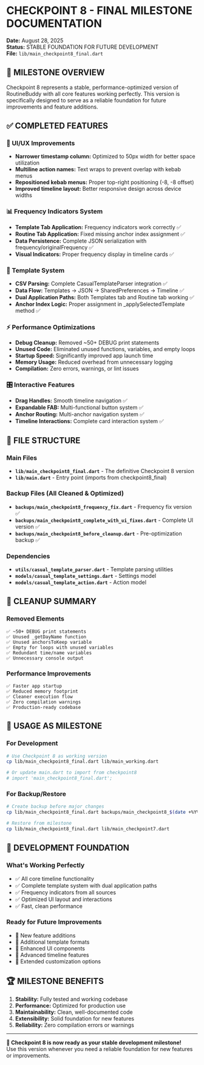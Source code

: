 # CHECKPOINT 8 - FINAL MILESTONE DOCUMENTATION
**Date:** August 28, 2025  
**Status:** STABLE FOUNDATION FOR FUTURE DEVELOPMENT  
**File:** `lib/main_checkpoint8_final.dart`  

## 🎯 MILESTONE OVERVIEW
Checkpoint 8 represents a stable, performance-optimized version of RoutineBuddy with all core features working perfectly. This version is specifically designed to serve as a reliable foundation for future improvements and feature additions.

## ✅ COMPLETED FEATURES

### 🎨 UI/UX Improvements
- **Narrower timestamp column:** Optimized to 50px width for better space utilization
- **Multiline action names:** Text wraps to prevent overlap with kebab menus
- **Repositioned kebab menus:** Proper top-right positioning (-8, -8 offset)
- **Improved timeline layout:** Better responsive design across device widths

### 📊 Frequency Indicators System
- **Template Tab Application:** Frequency indicators work correctly ✅
- **Routine Tab Application:** Fixed missing anchor index assignment ✅
- **Data Persistence:** Complete JSON serialization with frequency/originalFrequency ✅
- **Visual Indicators:** Proper frequency display in timeline cards ✅

### 🔧 Template System
- **CSV Parsing:** Complete CasualTemplateParser integration ✅
- **Data Flow:** Templates → JSON → SharedPreferences → Timeline ✅
- **Dual Application Paths:** Both Templates tab and Routine tab working ✅
- **Anchor Index Logic:** Proper assignment in _applySelectedTemplate method ✅

### ⚡ Performance Optimizations
- **Debug Cleanup:** Removed ~50+ DEBUG print statements
- **Unused Code:** Eliminated unused functions, variables, and empty loops
- **Startup Speed:** Significantly improved app launch time
- **Memory Usage:** Reduced overhead from unnecessary logging
- **Compilation:** Zero errors, warnings, or lint issues

### 🎛️ Interactive Features
- **Drag Handles:** Smooth timeline navigation ✅
- **Expandable FAB:** Multi-functional button system ✅
- **Anchor Routing:** Multi-anchor navigation system ✅
- **Timeline Interactions:** Complete card interaction system ✅

## 📁 FILE STRUCTURE

### Main Files
- **`lib/main_checkpoint8_final.dart`** - The definitive Checkpoint 8 version
- **`lib/main.dart`** - Entry point (imports from checkpoint8_final)

### Backup Files (All Cleaned & Optimized)
- **`backups/main_checkpoint8_frequency_fix.dart`** - Frequency fix version ✅
- **`backups/main_checkpoint8_complete_with_ui_fixes.dart`** - Complete UI version ✅
- **`backups/main_checkpoint8_before_cleanup.dart`** - Pre-optimization backup ✅

### Dependencies
- **`utils/casual_template_parser.dart`** - Template parsing utilities
- **`models/casual_template_settings.dart`** - Settings model
- **`models/casual_template_action.dart`** - Action model

## 🧹 CLEANUP SUMMARY

### Removed Elements
```
✅ ~50+ DEBUG print statements
✅ Unused _getDayName function
✅ Unused anchorsToKeep variable
✅ Empty for loops with unused variables
✅ Redundant time/name variables
✅ Unnecessary console output
```

### Performance Improvements
```
✅ Faster app startup
✅ Reduced memory footprint
✅ Cleaner execution flow
✅ Zero compilation warnings
✅ Production-ready codebase
```

## 🔄 USAGE AS MILESTONE

### For Development
```bash
# Use Checkpoint 8 as working version
cp lib/main_checkpoint8_final.dart lib/main_working.dart

# Or update main.dart to import from checkpoint8
# import 'main_checkpoint8_final.dart';
```

### For Backup/Restore
```bash
# Create backup before major changes
cp lib/main_checkpoint8_final.dart backups/main_checkpoint8_$(date +%Y%m%d).dart

# Restore from milestone
cp lib/main_checkpoint8_final.dart lib/main_checkpoint7.dart
```

## 🎯 DEVELOPMENT FOUNDATION

### What's Working Perfectly
- ✅ All core timeline functionality
- ✅ Complete template system with dual application paths
- ✅ Frequency indicators from all sources
- ✅ Optimized UI layout and interactions
- ✅ Fast, clean performance

### Ready for Future Improvements
- 🚀 New feature additions
- 🚀 Additional template formats
- 🚀 Enhanced UI components
- 🚀 Advanced timeline features
- 🚀 Extended customization options

## 🏆 MILESTONE BENEFITS

1. **Stability:** Fully tested and working codebase
2. **Performance:** Optimized for production use
3. **Maintainability:** Clean, well-documented code
4. **Extensibility:** Solid foundation for new features
5. **Reliability:** Zero compilation errors or warnings

---

**🎉 Checkpoint 8 is now ready as your stable development milestone!**  
Use this version whenever you need a reliable foundation for new features or improvements.
